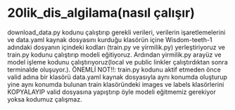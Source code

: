 # 20lik_dis_algilama(nasıl çalışır)
download_data.py kodunu çalıştırıp gerekli verileri, verilerin işaretlemelerini ve data.yaml kaynak dosyasını kurduğu klasörün içine Wisdom-teeth-1 adındaki dosyanın içindeki kodları (train.py ve yirmilik.py) yerleştiriyoruz ve train.py kodunu çalıştırıp modeli eğitiyoruz. Ardından yirmilik.py arayüz ve model işleme kodunu çalıştırıyoruz(local ve public linkler çalıştırdıktan sonra terminalde oluşuyor.).
ÖNEMLİ NOT!!:  train.py kodunu aktif etmeden önce valid adına bir klasörü data.yaml kaynak dosyasıyla aynı konumda oluşturup yine aynı konumda bulunan train klasöründeki images ve labels klasörlerini KOPYALAYIP valid dosyasına yapıştırıp öyle modeli eğitmemiz gerekiyor yoksa kodumuz çalışmaz.
